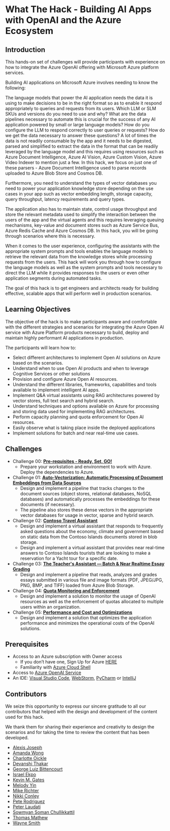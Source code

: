 # What The Hack - Building AI Apps with OpenAI and the Azure Ecosystem

## Introduction

This hands-on set of challenges will provide participants with experience on how to integrate the Azure OpenAI offering with Microsoft Azure platform services.

Building AI applications on Microsoft Azure involves needing to know the following:

The language models that power the AI application needs the data it is using to make decisions to be in the right format so as to enable it respond appropriately to queries and requests from its users. Which LLM or SLM SKUs and versions do you need to use and why? What are the data pipelines necessary to automate this is crucial for the success of any AI application powered by small or large language models? How do you configure the LLM to respond correctly to user queries or requests? How do we get the data necessary to answer these questions? A lot of times the data is not readily consumable by the app and it needs to be digested, parsed and simplified to extract the data in the format that can be readily leveraged by the language model and this requires using resources such as Azure Document Intelligence, Azure AI Vision, Azure Custom Vision, Azure Video Indexer to mention just a few. In this hack, we focus on just one of these parsers - Azure Document Intelligence used to parse records uploaded to Azure Blob Store and Cosmos DB.

Furthermore, you need to understand the types of vector databases you need to power your application knowledge store depending on the use cases in your app such as vector embedding length, storage capacity, query throughput, latency requirements and query types.

The application also has to maintain state, control usage throughput and store the relevant metadata used to simplify the interaction between the users of the app and the virtual agents and this requires leveraging queuing mechanisms, key-value and document stores such as Azure Service Bus, Azure Redis Cache and Azure Cosmos DB. In this hack, you will be going through scenarios where this is necessary.

When it comes to the user experience, configuring the assistants with the appropriate system prompts and tools enables the language models to retrieve the relevant data from the knowledge stores while processing requests from the users. This hack will work you through how to configure the language models as well as the system prompts and tools necessary to direct the LLM while it provides responses to the users or even other application segments during automated tasks.

The goal of this hack is to get engineers and architects ready for building effective, scalable apps that will perform well in production scenarios.

## Learning Objectives

The objective of the hack is to make participants aware and comfortable with the different strategies and scenarios for integrating the Azure Open AI service with Azure Platform products necessary to build, deploy and maintain highly performant AI applications in production.

The participants will learn how to:
- Select different architectures to implement Open AI solutions on Azure based on the scenarios.
- Understand when to use Open AI products and when to leverage Cognitive Services or other solutions
- Provision and configure Azure Open AI resources.
- Understand the different libraries, frameworks, capabilities and tools available to implement intelligent AI apps.
- Implement Q&A virtual assistants using RAG architectures powered by vector stores, full text search and hybrid search.
- Understand techniques and options available on Azure for processing and storing data used for implementing RAG architectures.
- Perform capacity planning and quota enforcement for Open AI resources.
- Easily observe what is taking place inside the deployed applications
- Implement solutions for batch and near real-time use cases.

## Challenges

- Challenge 00: **[Pre-requisites - Ready, Set, GO!](Student/Challenge-00.md)**
	 - Prepare your workstation and environment to work with Azure. Deploy the dependencies to Azure.
- Challenge 01: **[Auto-Vectorization: Automatic Processing of Document Embeddings from Data Sources](Student/Challenge-01.md)**
	- Design and implement a pipeline that tracks changes to the document sources (object stores, relational databases, NoSQL databases) and automatically processes the embeddings for these documents (if necessary). 
    - The pipeline also stores these dense vectors in the appropriate vector databases for usage in vector, sparse and hybrid search.
- Challenge 02: **[Contoso Travel Assistant](Student/Challenge-02.md)**
	 - Design and implement a virtual assistant that responds to frequently asked questions about the economy, climate and government based on static data from the Contoso Islands documents stored in blob storage.
	 - Design and implement a virtual assistant that provides near real-time answers to Contoso Islands tourists that are looking to make a reservation for a Yacht tour for a specific date.
- Challenge 03: **[The Teacher's Assistant — Batch & Near Realtime Essay Grading](Student/Challenge-03.md)**
	 - Design and implement a pipeline that reads, analyzes and grades essays submitted in various file and image formats (PDF, JPEG/JPG, PNG, BMP, and TIFF) loaded from Azure Blob Storage.
- Challenge 04: **[Quota Monitoring and Enforcement](Student/Challenge-04.md)**
	 - Design and implement a solution to monitor the usage of OpenAI resources as well as the enforcement of quotas allocated to multiple users within an organization.
- Challenge 05: **[Performance and Cost and Optimizations](Student/Challenge-05.md)**
     - Design and implement a solution that optimizes the application performance and minimizes the operational costs of the OpenAI solutions.


## Prerequisites

- Access to an Azure subscription with Owner access
	- If you don’t have one, Sign Up for Azure [HERE](https://azure.microsoft.com/en-us/free/)
	- Familiarity with [Azure Cloud Shell](https://learn.microsoft.com/en-us/azure/cloud-shell/overview#multiple-access-points)
- Access to [Azure OpenAI Service](https://learn.microsoft.com/en-us/azure/cognitive-services/openai/overview)
- An IDE: [Visual Studio Code](https://code.visualstudio.com/), [WebStorm](https://www.jetbrains.com/webstorm/download/), [PyCharm](https://www.jetbrains.com/pycharm/download/) or [IntelliJ](https://www.jetbrains.com/idea/download/)


## Contributors

We seize this opportunity to express our sincere gratitude to all our contributors that helped with the design and development of the content used for this hack.

We thank them for sharing their experience and creativity to design the scenarios and for taking the time to review the content that has been developed.

- [Alexis Joseph](https://github.com/alexistj)
- [Amanda Wong](https://github.com/wongamanda)
- [Charlotte Oickle](https://github.com/charlietfcgirl)
- [Devanshi Thakar](https://github.com/devanshithakar12)
- [George Luiz Bittencourt](https://github.com/glzbcrt)
- [Israel Ekpo](https://github.com/izzymsft)
- [Kevin M. Gates](https://github.com/kevinmgates)
- [Melody Yin](https://github.com/melody-N07)
- [Mike Richter](https://github.com/michaelsrichter)
- [Nikki Conley](https://github.com/nikkiconley)
- [Pete Rodriguez](https://github.com/perktime)
- [Peter Laudati](https://github.com/jrzyshr)
- [Sowmyan Soman Chullikkattil](https://github.com/sowsan)
- [Thomas Mathew](https://github.com/tmathew1000)
- [Wayne Smith](https://github.com/waynehsmith)

